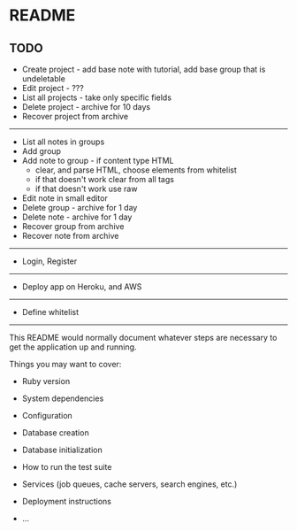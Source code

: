 # README

## TODO

* Create project - add base note with tutorial, add base group that is undeletable
* Edit project - ???
* List all projects - take only specific fields
* Delete project - archive for 10 days
* Recover project from archive
---
* List all notes in groups
* Add group
* Add note to group - if content type HTML 
    * clear, and parse HTML, choose elements from whitelist
    * if that doesn't work clear from all tags
    * if that doesn't work use raw
* Edit note in small editor
* Delete group - archive for 1 day
* Delete note - archive for 1 day
* Recover group from archive
* Recover note from archive
---
* Login, Register
---
* Deploy app on Heroku, and AWS
---
* Define whitelist

---

This README would normally document whatever steps are necessary to get the
application up and running.

Things you may want to cover:

* Ruby version

* System dependencies

* Configuration

* Database creation

* Database initialization

* How to run the test suite

* Services (job queues, cache servers, search engines, etc.)

* Deployment instructions

* ...
